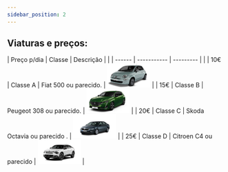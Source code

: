 ```yaml
---
sidebar_position: 2
---
```

## Viaturas e preços:

| Preço p/dia | Classe | Descrição | |
| ------ | ----------- | --------- | | 
| 10€ | Classe A | Fiat 500 ou parecido. | <img src="static\img\fiat.png" alt="FIAT" width="100"/> | 
| 15€ | Classe B | Peugeot 308 ou parecido. | <img src="static\img\peugeot.png" alt="PEUGEOT" width="100"/> | 
| 20€ | Classe C | Skoda Octavia ou parecido . | <img src="static\img\skoda.png" alt="SKODA" width="100"/> | 
| 25€ | Classe D | Citroen C4 ou parecido | <img src="static\img\citroen.png" alt="CITROEN" width="100"/> | 

<br />
